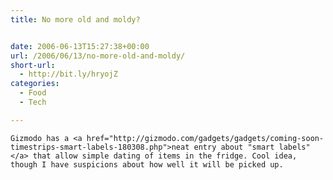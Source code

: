 ```yaml
---
title: No more old and moldy?


date: 2006-06-13T15:27:38+00:00
url: /2006/06/13/no-more-old-and-moldy/
short-url:
  - http://bit.ly/hryojZ
categories:
  - Food
  - Tech

---
```

<div class='microid-mailto+http:sha1:66d8b6fb806e3f25e41e5d7c22dd176aea940169'>
  
    Gizmodo has a <a href="http://gizmodo.com/gadgets/gadgets/coming-soon-timestrips-smart-labels-180308.php">neat entry about "smart labels"</a> that allow simple dating of items in the fridge. Cool idea, though I have suspicions about how well it will be picked up.
  
